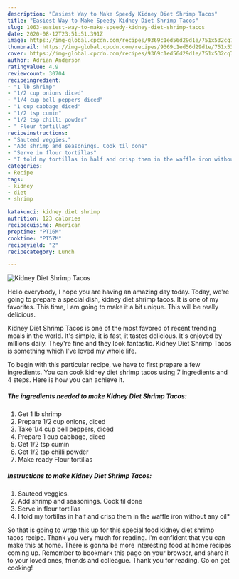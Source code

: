 ```yaml
---
description: "Easiest Way to Make Speedy Kidney Diet Shrimp Tacos"
title: "Easiest Way to Make Speedy Kidney Diet Shrimp Tacos"
slug: 1063-easiest-way-to-make-speedy-kidney-diet-shrimp-tacos
date: 2020-08-12T23:51:51.391Z
image: https://img-global.cpcdn.com/recipes/9369c1ed56d29d1e/751x532cq70/kidney-diet-shrimp-tacos-recipe-main-photo.jpg
thumbnail: https://img-global.cpcdn.com/recipes/9369c1ed56d29d1e/751x532cq70/kidney-diet-shrimp-tacos-recipe-main-photo.jpg
cover: https://img-global.cpcdn.com/recipes/9369c1ed56d29d1e/751x532cq70/kidney-diet-shrimp-tacos-recipe-main-photo.jpg
author: Adrian Anderson
ratingvalue: 4.9
reviewcount: 30704
recipeingredient:
- "1 lb shrimp"
- "1/2 cup onions diced"
- "1/4 cup bell peppers diced"
- "1 cup cabbage diced"
- "1/2 tsp cumin"
- "1/2 tsp chilli powder"
- " Flour tortillas"
recipeinstructions:
- "Sauteed veggies."
- "Add shrimp and seasonings. Cook til done"
- "Serve in flour tortillas"
- "I told my tortillas in half and crisp them in the waffle iron without any oil*"
categories:
- Recipe
tags:
- kidney
- diet
- shrimp

katakunci: kidney diet shrimp 
nutrition: 123 calories
recipecuisine: American
preptime: "PT16M"
cooktime: "PT57M"
recipeyield: "2"
recipecategory: Lunch

---
```



![Kidney Diet Shrimp Tacos](https://img-global.cpcdn.com/recipes/9369c1ed56d29d1e/751x532cq70/kidney-diet-shrimp-tacos-recipe-main-photo.jpg)

Hello everybody, I hope you are having an amazing day today. Today, we're going to prepare a special dish, kidney diet shrimp tacos. It is one of my favorites. This time, I am going to make it a bit unique. This will be really delicious.

Kidney Diet Shrimp Tacos is one of the most favored of recent trending meals in the world. It's simple, it is fast, it tastes delicious. It's enjoyed by millions daily. They're fine and they look fantastic. Kidney Diet Shrimp Tacos is something which I've loved my whole life.




To begin with this particular recipe, we have to first prepare a few ingredients. You can cook kidney diet shrimp tacos using 7 ingredients and 4 steps. Here is how you can achieve it.

<!--inarticleads1-->

##### The ingredients needed to make Kidney Diet Shrimp Tacos:

1. Get 1 lb shrimp
1. Prepare 1/2 cup onions, diced
1. Take 1/4 cup bell peppers, diced
1. Prepare 1 cup cabbage, diced
1. Get 1/2 tsp cumin
1. Get 1/2 tsp chilli powder
1. Make ready  Flour tortillas




<!--inarticleads2-->

##### Instructions to make Kidney Diet Shrimp Tacos:

1. Sauteed veggies.
1. Add shrimp and seasonings. Cook til done
1. Serve in flour tortillas
1. I told my tortillas in half and crisp them in the waffle iron without any oil*




So that is going to wrap this up for this special food kidney diet shrimp tacos recipe. Thank you very much for reading. I'm confident that you can make this at home. There is gonna be more interesting food at home recipes coming up. Remember to bookmark this page on your browser, and share it to your loved ones, friends and colleague. Thank you for reading. Go on get cooking!
